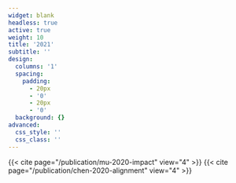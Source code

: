 ```yaml
---
widget: blank
headless: true
active: true
weight: 10
title: '2021'
subtitle: ''
design:
  columns: '1'
  spacing:
    padding:
      - 20px
      - '0'
      - 20px
      - '0'
  background: {}
advanced:
  css_style: ''
  css_class: ''
---
```


{{< cite page="/publication/mu-2020-impact" view="4" >}}
{{< cite page="/publication/chen-2020-alignment" view="4" >}}
